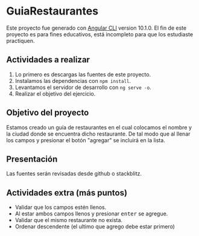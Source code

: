 # GuiaRestaurantes

Este proyecto fue generado con [Angular CLI](https://github.com/angular/angular-cli) version 10.1.0.
El fin de este proyecto es para fines educativos, está incompleto para que los estudiaste practiquen.

## Actividades a realizar

1. Lo primero es descargas las fuentes de este proyecto.
2. Instalamos las dependencias con `npm install`.
3. Levantamos el servidor de desarrollo con `ng serve -o`.
4. Realizar el objetivo del ejercicio.

## Objetivo del proyecto

Estamos creado un guía de restaurantes en el cual colocamos el nombre y la ciudad donde se encuentra dicho restaurante. De tal modo que al llenar los campos y presionar el botón "agregar" se incluirá en la lista.

## Presentación

Las fuentes serán revisadas desde github o stackblitz.

## Actividades extra (más puntos)

- Validar que los campos estén llenos.
- Al estar ambos campos llenos y presionar <kbd>enter</kbd> se agregue.
- Validar que el mismo restaurante no exista.
- Ordenar descendente (el ultimo que agrego debe estar primero)
